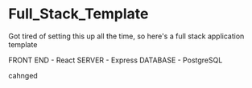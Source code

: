 # Full_Stack_Template
Got tired of setting this up all the time, so here's a full stack application template

FRONT END - React
SERVER - Express
DATABASE - PostgreSQL

cahnged
